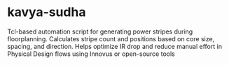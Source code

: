 # kavya-sudha
Tcl-based automation script for generating power stripes during floorplanning. Calculates stripe count and positions based on core size, spacing, and direction. Helps optimize IR drop and reduce manual effort in Physical Design flows using Innovus or open-source tools
